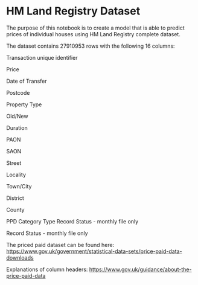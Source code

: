 # HM Land Registry Dataset

The purpose of this notebook is to create a model that is able to predict prices of individual houses using HM Land Registry complete dataset.

The dataset contains 27910953 rows with the following 16 columns:

Transaction unique identifier

Price	

Date of Transfer	

Postcode	

Property Type	

Old/New	

Duration	

PAON	

SAON	

Street

Locality	

Town/City	

District	

County	

PPD Category Type	Record Status - monthly file only

Record Status - monthly file only

The priced paid dataset can be found here: https://www.gov.uk/government/statistical-data-sets/price-paid-data-downloads

Explanations of column headers: https://www.gov.uk/guidance/about-the-price-paid-data
